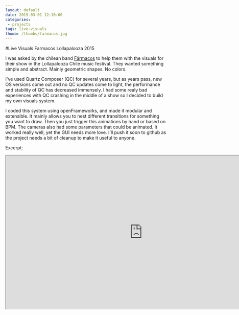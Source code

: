 ```yaml
---
layout: default
date: 2015-03-01 12:10:00
categories:
 - projects
tags: live-visuals
thumb: /thumbs/farmacos.jpg
---
```


#Live Visuals Farmacos Lollapalooza 2015

I was asked by the chilean band [Fármacos](http://www.ffarmacos.com/) to help them with the visuals for their show in the Lollapalooza Chile music festival.
They wanted something simple and abstract. Mainly geometric shapes. No colors.

I've used Quartz Composer (QC) for several years, but as years pass, new OS versions come out and no QC updates come to light, the performance and stability of QC has decreased immensely. I had some realy bad experiences with QC crashing in the middle of a show so I decided to build my own visuals system.

I coded this system using openFrameworks, and made it modular and extensible. It mainly allows you to nest different transitions for something you want to draw. Then you just trigger this animations by hand or based on BPM. The cameras also had some parameters that could be animated. It worked really well, yet the GUI needs more love. 
I'll push it soon to github as the project needs a bit of cleanup to make it useful to anyone.

Excerpt:

<iframe src="https://drive.google.com/file/d/0B5mz90wE4rsMOFdJUjFsLU5qcWc/preview" width="854" height="480"></iframe>